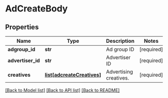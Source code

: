 # AdCreateBody

## Properties
Name | Type | Description | Notes
------------ | ------------- | ------------- | -------------
**adgroup_id** | **str** | Ad group ID | [required] 
**advertiser_id** | **str** | Advertiser ID | [required] 
**creatives** | [**list[adcreateCreatives]**](adcreateCreatives.md) | Advertising creatives. | [required] 

[[Back to Model list]](../README.md#documentation-for-models) [[Back to API list]](../README.md#documentation-for-api-endpoints) [[Back to README]](../README.md)

